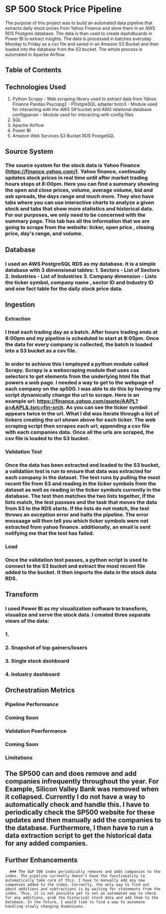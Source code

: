 # SP 500 Stock Price Pipeline

The purpose of this project was to build an automated data pipeline that extracts daily stock prices from Yahoo Finance and store them in an AWS RDS Postgres database. The data is then used to create dashdboards in Power BI to extract insights. The data is processed in batches everyday Monday to Friday as a csv file and saved in an Amazon S3 Bucket and then loaded into the database from the S3 bucket. The whole process is automated in Apache Airflow. 
## Table of Contents

## Technologies Used

1. Python 
      Scrapy - Web scraping library used to extract data from Yahoo Finance
      Pandas
      Psycopg2 - POstgreSQL adapter
      boto3 - Module used for interacting with the AWS S# bucket and AWS relational database
      configparser - Module used for interacting with config files
2. SQL
3. Apache Airflow
4. Power BI
5. Amazon Web Services
      S3 Bucket
      RDS PostgeSQL


## Source System 
   ###      The source system for the stock data is Yahoo Finance (https://finance.yahoo.com/). Yahoo finance, continually updates stock prices in real time until after market trading hours stops at 8:00pm. Here you can find a summary showing the open and close prices, volume, average volume, bid and ask spreads, the days range and much more. They also have tabs where you can use interactive charts to analyze a given stock and tabs that show more statistics and historical data. For our purposes, we only need to be concerned with the summary page. This tab has all the information that we are going to scrape from the website: ticker, open price , closing price, day's range, and volume.
## Database
   ### I used an AWS PostgreSQL RDS as my database. It is a simple database with 3 dimensional tables: 1. Sectors - List of Sectors 2. Industries - List of Industries 3. Company dimension - Lists the ticker symbol, company name , sector ID and Industry ID and one fact table for the daily stock price data.
   
## Ingestion
 ### Extraction
   ###      I treat each trading day as a batch. After hours trading ends at 8:00pm and my pipeline is scheduled to start at 8:05pm. Once the data for every company is collected, the batch is loaded into a S3 bucket as a csv file. 
   ###      In order to achieve this I employed a python module called Scrapy. Scrapy is a webscraping module that uses css selectors to get elements from the underlying html file that powers a web page. I needed a way to get to the webpage of each company on the sp500. I was able to do this by having my script dynamically change the url to scrape. Here is an example url: https://finance.yahoo.com/quote/AAPL?p=AAPL&.tsrc=fin-srch. As you can see the ticker symbol appears twice in the url. What I did was iterate through a list of tickers creating the url shown above for each ticker. The web scraping script then scrapes each url; appending a csv file with each companies data. Once all the urls are scraped, the csv file is loaded to the S3 bucket.
 ### Validation Test 
 ###        Once the data has been extracted and loaded to the S3 bucket, a validation test is run to ensure that data was extracted for each company in the dataset. The test runs by pulling the most recent file from S3 and reading in the ticker symbols from the dataset as well as reading in the ticker symbols currently in the database. The test then matches the two lists together, If the lists match, the test passses and the task that moves the data from S3 to the RDS starts. If the lists do not match, the test throws an exception error and halts the pipeline. The error messaage will then tell you which ticker symbols were not extracted from yahoo finance. additionally, an email is sent notifying me that the test has failed. 
   ### Load 
   ###       Once the validation test passes, a python script is used to connect to the S3 bucket and extract the most recent file added to the bucket. It then imports the data in the stock data RDS.
## Transform 
   ### I used Power BI as my visualization software to transform, visualize and serve the stock data. I created three separate views of the data:
   ###      1. 
   ###      2. Snapshot of top gainers/losers
   ###      3. Single stock dashboard
   ###      4. Industry dashboard

## Orchestration Metrics 
  ### Pipeline Performance
  ### Coming Soon
  ### Validation Poerformance
  ### Coming Soon
### Limitations
  ##        The SP500 can and does remove and add companies infrequently throughout the year. For Example, Silicon Valley Bank was removed when it collapsed. Currently I do not have a way to automatically check and handle this. I have to periodically check the SP500 website for these updates and then manually add the companies to the database. Furthermore, I then have to run a data extraction script to get the historical data for any added companies. 
## Further Enhancements
      ### The S&P 500 index periodically removes and adds companies to the index. The pipeline currently doesn't have the functionality to automatically take care of this. I have to manually add any new companies added to the index. Currently, the only way to find out about additions and subtractions is by waiting for statements from the index. Thus, it is not possible yet to set an automated way to check for any additions, grab the historical stock data and add them to the database. In the future, I would liek to find a way to automate handling slowly changing dimensions.


    
      
